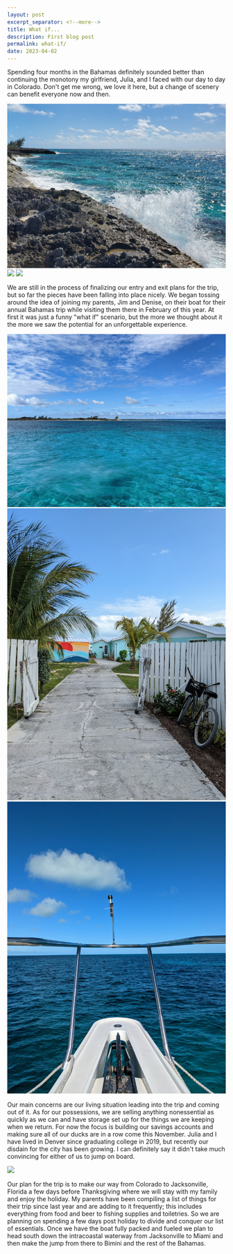 ```yaml
---
layout: post
excerpt_separator: <!--more-->
title: What if...
description: First blog post
permalink: what-if/
date: 2023-04-02
---
```


Spending four months in the Bahamas definitely sounded better than continuing the monotony my girlfriend, Julia, and I faced with our day to day in Colorado. Don't get me wrong, we love it here, but a change of scenery can benefit everyone now and then.

![](images/crashing_waves.jpg) ![](images/golden-palm-trees.jpg) ![](sunset-paddleboard.jpg)

We are still in the process of finalizing our entry and exit plans for the trip, but so far the pieces have been falling into place nicely. We began tossing around the idea of joining my parents, Jim and Denise, on their boat for their annual Bahamas trip while visiting them there in February of this year. At first it was just a funny "what if" scenario, but the more we thought about it the more we saw the potential for an unforgettable experience.

![](images/blue-water-coast.jpg) ![](images/sunset-bicycle.jpg) ![](images/off-the-bow.jpg)

Our main concerns are our living situation leading into the trip and coming out of it. As for our possessions, we are selling anything nonessential as quickly as we can and have storage set up for the things we are keeping when we return. For now the focus is building our savings accounts and making sure all of our ducks are in a row come this November. Julia and I have lived in Denver since graduating college in 2019, but recently our disdain for the city has been growing. I can definitely say it didn't take much convincing for either of us to jump on board.

![](images/dorks-sign.jpg)

Our plan for the trip is to make our way from Colorado to Jacksonville, Florida a few days before Thanksgiving where we will stay with my family and enjoy the holiday. My parents have been compiling a list of things for their trip since last year and are adding to it frequently; this includes everything from food and beer to fishing supplies and toiletries. So we are planning on spending a few days post holiday to divide and conquer our list of essentials. Once we have the boat fully packed and fueled we plan to head south down the intracoastal waterway from Jacksonville to Miami and then make the jump from there to Bimini and the rest of the Bahamas. 


